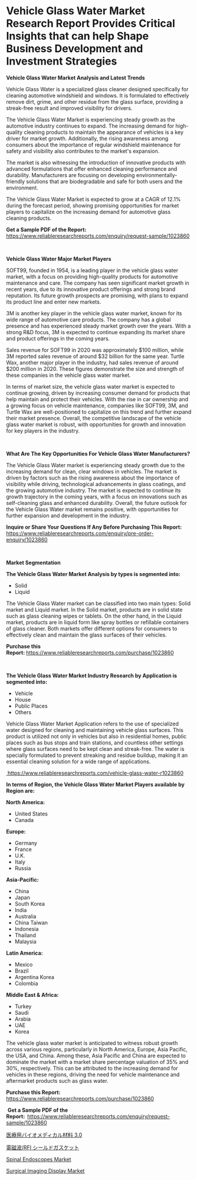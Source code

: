 <p><h1>Vehicle Glass Water Market Research Report Provides Critical Insights that can help Shape Business Development and Investment Strategies</h1></p><p><strong>Vehicle Glass Water Market Analysis and Latest Trends</strong></p>
<p><p>Vehicle Glass Water is a specialized glass cleaner designed specifically for cleaning automotive windshield and windows. It is formulated to effectively remove dirt, grime, and other residue from the glass surface, providing a streak-free result and improved visibility for drivers.</p><p>The Vehicle Glass Water Market is experiencing steady growth as the automotive industry continues to expand. The increasing demand for high-quality cleaning products to maintain the appearance of vehicles is a key driver for market growth. Additionally, the rising awareness among consumers about the importance of regular windshield maintenance for safety and visibility also contributes to the market's expansion.</p><p>The market is also witnessing the introduction of innovative products with advanced formulations that offer enhanced cleaning performance and durability. Manufacturers are focusing on developing environmentally-friendly solutions that are biodegradable and safe for both users and the environment.</p><p>The Vehicle Glass Water Market is expected to grow at a CAGR of 12.1% during the forecast period, showing promising opportunities for market players to capitalize on the increasing demand for automotive glass cleaning products.</p></p>
<p><strong>Get a Sample PDF of the Report:&nbsp;</strong> <a href="https://www.reliableresearchreports.com/enquiry/request-sample/1023860">https://www.reliableresearchreports.com/enquiry/request-sample/1023860</a></p>
<p>&nbsp;</p>
<p><strong>Vehicle Glass Water Major Market Players</strong></p>
<p><p>SOFT99, founded in 1954, is a leading player in the vehicle glass water market, with a focus on providing high-quality products for automotive maintenance and care. The company has seen significant market growth in recent years, due to its innovative product offerings and strong brand reputation. Its future growth prospects are promising, with plans to expand its product line and enter new markets.</p><p>3M is another key player in the vehicle glass water market, known for its wide range of automotive care products. The company has a global presence and has experienced steady market growth over the years. With a strong R&D focus, 3M is expected to continue expanding its market share and product offerings in the coming years.</p><p>Sales revenue for SOFT99 in 2020 was approximately $100 million, while 3M reported sales revenue of around $32 billion for the same year. Turtle Wax, another major player in the industry, had sales revenue of around $200 million in 2020. These figures demonstrate the size and strength of these companies in the vehicle glass water market.</p><p>In terms of market size, the vehicle glass water market is expected to continue growing, driven by increasing consumer demand for products that help maintain and protect their vehicles. With the rise in car ownership and a growing focus on vehicle maintenance, companies like SOFT99, 3M, and Turtle Wax are well-positioned to capitalize on this trend and further expand their market presence. Overall, the competitive landscape of the vehicle glass water market is robust, with opportunities for growth and innovation for key players in the industry.</p></p>
<p>&nbsp;</p>
<p><strong>What Are The Key Opportunities For Vehicle Glass Water Manufacturers?</strong></p>
<p><p>The Vehicle Glass Water market is experiencing steady growth due to the increasing demand for clean, clear windows in vehicles. The market is driven by factors such as the rising awareness about the importance of visibility while driving, technological advancements in glass coatings, and the growing automotive industry. The market is expected to continue its growth trajectory in the coming years, with a focus on innovations such as self-cleaning glass and enhanced durability. Overall, the future outlook for the Vehicle Glass Water market remains positive, with opportunities for further expansion and development in the industry.</p></p>
<p><strong>Inquire or Share Your Questions If Any Before Purchasing This Report:</strong> <a href="https://www.reliableresearchreports.com/enquiry/pre-order-enquiry/1023860">https://www.reliableresearchreports.com/enquiry/pre-order-enquiry/1023860</a></p>
<p>&nbsp;</p>
<p><strong>Market Segmentation</strong></p>
<p><strong>The Vehicle Glass Water Market Analysis by types is segmented into:</strong></p>
<p><ul><li>Solid</li><li>Liquid</li></ul></p>
<p><p>The Vehicle Glass Water market can be classified into two main types: Solid market and Liquid market. In the Solid market, products are in solid state such as glass cleaning wipes or tablets. On the other hand, in the Liquid market, products are in liquid form like spray bottles or refillable containers of glass cleaner. Both markets offer different options for consumers to effectively clean and maintain the glass surfaces of their vehicles.</p></p>
<p><strong>Purchase this Report:&nbsp;</strong><a href="https://www.reliableresearchreports.com/purchase/1023860">https://www.reliableresearchreports.com/purchase/1023860</a></p>
<p>&nbsp;</p>
<p><strong>The Vehicle Glass Water Market Industry Research by Application is segmented into:</strong></p>
<p><ul><li>Vehicle</li><li>House</li><li>Public Places</li><li>Others</li></ul></p>
<p><p>Vehicle Glass Water Market Application refers to the use of specialized water designed for cleaning and maintaining vehicle glass surfaces. This product is utilized not only in vehicles but also in residential homes, public places such as bus stops and train stations, and countless other settings where glass surfaces need to be kept clean and streak-free. The water is specially formulated to prevent streaking and residue buildup, making it an essential cleaning solution for a wide range of applications.</p></p>
<p><a href="https://www.reliableresearchreports.com/vehicle-glass-water-r1023860">&nbsp;https://www.reliableresearchreports.com/vehicle-glass-water-r1023860</a></p>
<p><strong>In terms of Region, the Vehicle Glass Water Market Players available by Region are:</strong></p>
<p>
    <p> <strong> North America: </strong>
        <ul>
            <li>United States</li>
            <li>Canada</li>
        </ul>
        </p> 
    <p> <strong> Europe: </strong>
        <ul>
            <li>Germany</li>
            <li>France</li>
            <li>U.K.</li>
            <li>Italy</li>
            <li>Russia</li>
        </ul>
        </p> 
    <p> <strong> Asia-Pacific: </strong>
        <ul>
            <li>China</li>
            <li>Japan</li>
            <li>South Korea</li>
            <li>India</li>
            <li>Australia</li>
            <li>China Taiwan</li>
            <li>Indonesia</li>
            <li>Thailand</li>
            <li>Malaysia</li>
        </ul>
        </p> 
    <p> <strong> Latin America: </strong>
        <ul>
            <li>Mexico</li>
            <li>Brazil</li>
            <li>Argentina Korea</li>
            <li>Colombia</li>
        </ul>
        </p> 
    <p> <strong> Middle East & Africa: </strong>
        <ul>
            <li>Turkey</li>
            <li>Saudi</li>
            <li>Arabia</li>
            <li>UAE</li>
            <li>Korea</li>
        </ul>
    </p>
    </p>
<p><p>The vehicle glass water market is anticipated to witness robust growth across various regions, particularly in North America, Europe, Asia Pacific, the USA, and China. Among these, Asia Pacific and China are expected to dominate the market with a market share percentage valuation of 35% and 30%, respectively. This can be attributed to the increasing demand for vehicles in these regions, driving the need for vehicle maintenance and aftermarket products such as glass water.</p></p>
<p><strong>Purchase this Report: </strong><a href="https://www.reliableresearchreports.com/purchase/1023860">https://www.reliableresearchreports.com/purchase/1023860</a></p>
<p>&nbsp;<strong>Get a Sample PDF of the Report:&nbsp;&nbsp;</strong><a href="https://www.reliableresearchreports.com/enquiry/request-sample/1023860">https://www.reliableresearchreports.com/enquiry/request-sample/1023860</a></p>
<p><strong></strong></p>
<p><p><a href="https://github.com/MacyOrn/Market-Research-Report-List-1/blob/main/6436143176112.md">医療用バイオメディカル材料 3.0</a></p><p><a href="https://github.com/charm854/Market-Research-Report-List-2/blob/main/8461050176111.md">電磁波/RFI シールドガスケット</a></p><p><a href="https://github.com/cameroneffertz/Market-Research-Report-List-1/blob/main/spinal-endoscopes-market.md">Spinal Endoscopes Market</a></p><p><a href="https://github.com/shahriarnajimjoy333/Market-Research-Report-List-1/blob/main/surgical-imaging-display-market.md">Surgical Imaging Display Market</a></p></p>